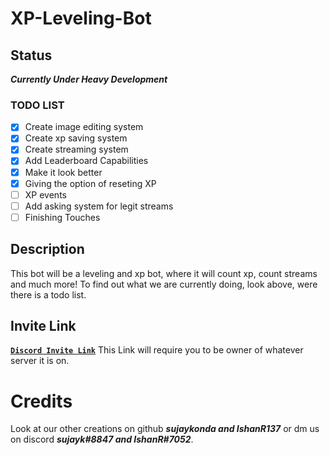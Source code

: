 # XP-Leveling-Bot

## Status

**_Currently Under Heavy Development_**

### TODO LIST

- [x] Create image editing system
- [x] Create xp saving system
- [x] Create streaming system
- [x] Add Leaderboard Capabilities
- [x] Make it look better
- [x] Giving the option of reseting XP
- [ ] XP events
- [ ] Add asking system for legit streams
- [ ] Finishing Touches

## Description

This bot will be a leveling and xp bot, where it will count xp, count streams and much more!
To find out what we are currently doing, look above, were there is a todo list.

## Invite Link

[**`Discord Invite Link`**](https://discordapp.com/oauth2/authorize?client_id=691738645417164920&scope=bot&permissions=8)
This Link will require you to be owner of whatever server it is on.

# Credits

Look at our other creations on github
**_sujaykonda and IshanR137_**
or dm us on discord
**_sujayk#8847 and IshanR#7052_**.
